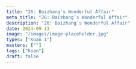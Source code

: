 ```yaml
---
title: "26: Baizhang’s Wonderful Affair"
meta_title: "26: Baizhang’s Wonderful Affair"
description: "26: Baizhang’s Wonderful Affair"
date: 2024-09-13
image: "/images/image-placeholder.jpg"
types: ["Koan 1"]
masters: [""]
tags: ["Koan"]
draft: false
---
```



